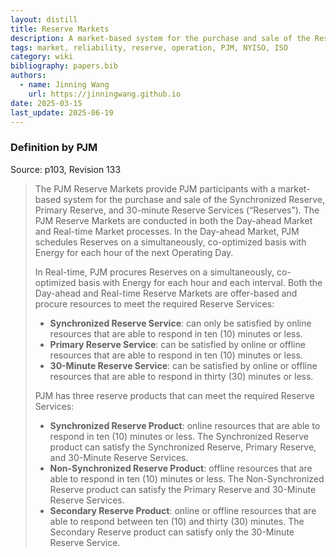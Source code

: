 ```yaml
---
layout: distill
title: Reserve Markets
description: A market-based system for the purchase and sale of the Reserves
tags: market, reliability, reserve, operation, PJM, NYISO, ISO
category: wiki
bibliography: papers.bib
authors:
  - name: Jinning Wang
    url: https://jinningwang.github.io
date: 2025-03-15
last_update: 2025-06-19
---
```


### Definition by PJM

Source: <d-cite key="pjm2024m11"></d-cite> p103, Revision 133

> The PJM Reserve Markets provide PJM participants with a market-based system for the purchase and sale of the Synchronized Reserve, Primary Reserve, and 30-minute Reserve Services (“Reserves”).
> The PJM Reserve Markets are conducted in both the Day-ahead Market and Real-time Market processes.
> In the Day-ahead Market, PJM schedules Reserves on a simultaneously, co-optimized basis with Energy for each hour of the next Operating Day.
> 
> In Real-time, PJM procures Reserves on a simultaneously, co-optimized basis with Energy for each hour and each interval. Both the Day-ahead and Real-time Reserve Markets are offer-based and procure resources to meet the required Reserve Services:
>
> - **Synchronized Reserve Service**: can only be satisfied by online resources that are able to respond in ten (10) minutes or less.
> - **Primary Reserve Service**: can be satisfied by online or offline resources that are able to respond in ten (10) minutes or less.
> - **30-Minute Reserve Service**: can be satisfied by online or offline resources that are able to respond in thirty (30) minutes or less.
>
> PJM has three reserve products that can meet the required Reserve Services:
>
> - **Synchronized Reserve Product**: online resources that are able to respond in ten (10) minutes or less. The Synchronized Reserve product can satisfy the Synchronized Reserve, Primary Reserve, and 30-Minute Reserve Services.
> - **Non-Synchronized Reserve Product**: offline resources that are able to respond in ten (10) minutes or less. The Non-Synchronized Reserve product can satisfy the Primary Reserve and 30-Minute Reserve Services.
> - **Secondary Reserve Product**: online or offline resources that are able to respond between ten (10) and thirty (30) minutes. The Secondary Reserve product can satisfy only the 30-Minute Reserve Service.
